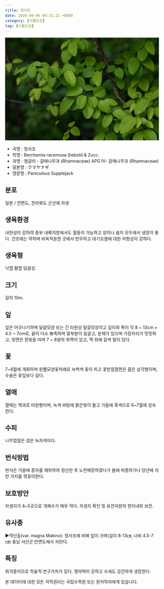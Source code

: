 ```yaml
---
title: 청사조
date: 2024-09-06 04:31:21 +0800
category: [식물도감]
tag: [식물도감]
---
```




![청사조](/assets/img/fileUpload/plants/basic/Rhamnaceae/Berchemia/7049/7049_1_th2.JPG)
- 국명 : 청사조
- 학명 : Berchemia racemosa Siebold & Zucc.
- 과명 : 앵글러 - 갈매나무과 (Rhamnaceae) APG Ⅳ- 갈매나무과 (Rhamnaceae)
- 일본명 : クマヤナギ
- 영문명 : Paniculous Supplejack


## 분포
일본 / 안면도, 전라북도 군산에 자생
## 생육환경
내한성이 강하여 중부 내륙지방에서도 월동이 가능하고 양지나 음지 모두에서 생장이 좋다. 건조에는 약하며 비옥적윤한 곳에서 번무하고 대기오염에 대한 저항성이 강하다.
## 생육형
낙엽 활엽 덩굴성.
## 크기
길이 10m.
## 잎
잎은 어긋나기하며 달걀모양 또는 긴 타원상 달걀모양이고 길이와 폭이 각 8 ~ 13cm × 4.5 ~ 7cm로, 끝이 다소 뾰족하며 밑부분이 둥글고, 윤채가 있으며 가장자리가 밋밋하고, 뒷면은 흰빛을 띠며 7 ~ 8쌍의 측맥이 있고, 맥 위에 갈색 털이 있다.
## 꽃
7~8월에 개화하며 원뿔모양꽃차례로 녹백색 꽃이 피고 꽃받침열편은 좁은 삼각형이며, 수술은 꽃잎보다 길다.
## 열매
열매는 핵과로 타원형이며, 녹색 바탕에 붉은빛이 돌고 가을에 흑색으로 6~7월에 성숙한다.
## 수피
나무껍질은 검은 녹자색이다. 
## 번식방법
번식은 가을에 종자를 채취하여 정선한 후 노천매장하였다가 봄에 파종하가나 당년에 자란 가지를 꺾꽂이한다.
## 보호방안
자생지가 4~5곳으로 개체수가 매우 적다. 자생지 확인 및 유전자원의 현지내외 보전.
## 유사종
▶먹넌출(var. magna Makino): 청사조에 비해 잎이 크며(길이 8-13㎝, 너비 4.5-7㎝) 충남 서산군 안면도에서 자란다.
## 특징
희귀종이므로 학술적 연구가치가 있다. 맹아력이 강하고 수세도 강건하게 생장한다.






본 데이터에 대한 모든 저작권리는 국립수목원 또는 원저작자에게 있습니다.
